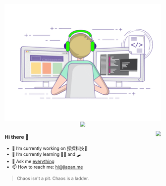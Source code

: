 <p align="center">
  <img align="center" src="https://github.com/panmax/panmax/raw/master/developer.gif"/>
<img align="center" src="https://github-profile-trophy.vercel.app/?username=panmax&title=MultipleLang,Star,Follower,Commit,Issue" style="max-width:100%;">
</p>

<img align="right" src="https://github-readme-stats-verceljiapanmes-projects.vercel.app/api?username=panmax&show_icons=true&icon_color=805AD5&text_color=718096&bg_color=ffffff&hide_title=true"/>

### Hi there 👋

- 🔭 I’m currently working on 探探科技🦊
- 🌱 I’m currently learning 🧘🏻 and 🛹
- 💬 Ask me [everything](https://github.com/Panmax/Panmax/issues)
- 📫 How to reach me: hi@jiapan.me

> Chaos isn't a pit. Chaos is a ladder. 

<!--
**Panmax/Panmax** is a ✨ _special_ ✨ repository because its `README.md` (this file) appears on your GitHub profile.

Here are some ideas to get you started:

- 🔭 I’m currently working on ...
- 🌱 I’m currently learning ...
- 👯 I’m looking to collaborate on ...
- 🤔 I’m looking for help with ...
- 💬 Ask me about ...
- 📫 How to reach me: ...
- 😄 Pronouns: ...
- ⚡ Fun fact: ...
-->
